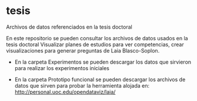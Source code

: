 # tesis
Archivos de datos referenciados en la tesis doctoral

En este repositorio se pueden consultar los archivos de datos usados en la tesis doctoral Visualizar planes de estudios para ver competencias, crear visualizaciones para generar preguntas de Laia Blasco-Soplon.

- En la carpeta Experimentos se pueden descargar los datos que sirvieron para realizar los experimentos iniciales

- En la carpeta Prototipo funcional se pueden descargar los archivos de datos que sirven para probar la herramienta alojada en: http://personal.uoc.edu/opendataviz/laia/
